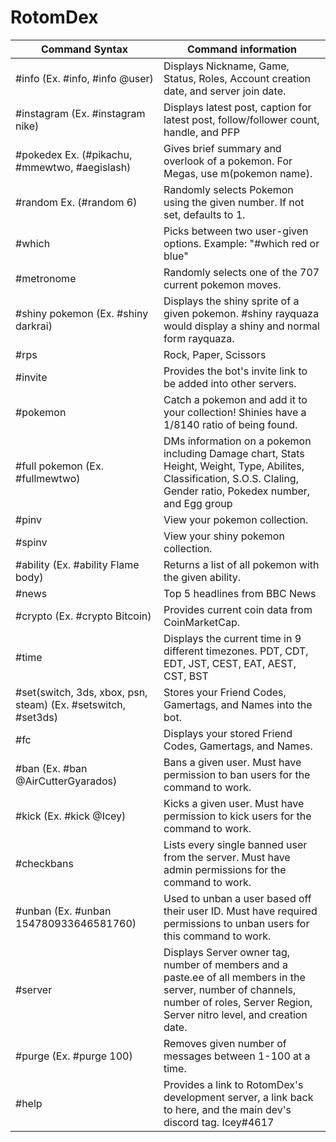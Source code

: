 # RotomDex

| Command Syntax | Command information |
| -------- | -------- |
| #info (Ex. #info, #info @user)   | Displays Nickname, Game, Status, Roles, Account creation date, and server join date.   |
| #instagram (Ex. #instagram nike) | Displays latest post, caption for latest post, follow/follower count, handle, and PFP  | 
| #pokedex Ex. (#pikachu, #mmewtwo, #aegislash) | Gives brief summary and overlook of a pokemon. For Megas, use m(pokemon name). 
| #random Ex. (#random 6)  | Randomly selects Pokemon using the given number. If not set, defaults to 1.   |
| #which   | Picks between two user-given options. Example: "#which red or blue"   |
| #metronome   | Randomly selects one of the 707 current pokemon moves.   |
| #shiny pokemon (Ex. #shiny darkrai)   | Displays the shiny sprite of a given pokemon. #shiny rayquaza would display a shiny and normal form rayquaza.   |
| #rps   | Rock, Paper, Scissors   |
| #invite   | Provides the bot's invite link to be added into other servers.   |
| #pokemon   | Catch a pokemon and add it to your collection! Shinies have a 1/8140 ratio of being found.   |
| #full pokemon (Ex. #fullmewtwo) | DMs information on a pokemon including Damage chart, Stats Height, Weight, Type, Abilites, Classification, S.O.S. Claling, Gender ratio, Pokedex number, and Egg group |
| #pinv   | View your pokemon collection.   |
| #spinv  | View your shiny pokemon collection. |
| #ability (Ex. #ability Flame body) | Returns a list of all pokemon with the given ability.  |
| #news   | Top 5 headlines from BBC News   |
| #crypto (Ex. #crypto Bitcoin)  | Provides current coin data from CoinMarketCap.   |
| #time   | Displays the current time in 9 different timezones. PDT, CDT, EDT, JST, CEST, EAT, AEST, CST, BST   |
| #set(switch, 3ds, xbox, psn, steam) (Ex. #setswitch, #set3ds)   | Stores your Friend Codes, Gamertags, and Names into the bot.  |
| #fc   | Displays your stored Friend Codes, Gamertags, and Names.   |
| #ban (Ex. #ban @AirCutterGyarados)  | Bans a given user. Must have permission to ban users for the command to work.  |
| #kick (Ex. #kick @Icey)  | Kicks a given user. Must have permission to kick users for the command to work.  |
| #checkbans   | Lists every single banned user from the server. Must have admin permissions for the command to work.   |
| #unban (Ex. #unban 154780933646581760)  |  Used to unban a user based off their user ID. Must have required permissions to unban users for this command to work.   |
| #server   | Displays Server owner tag, number of members and a paste.ee of all members in the server, number of channels, number of roles, Server Region, Server nitro level, and creation date.   |
| #purge (Ex. #purge 100)  | Removes given number of messages between 1-100 at a time.  |
| #help   | Provides a link to RotomDex's development server, a link back to here, and the main dev's discord tag. Icey#4617    |
